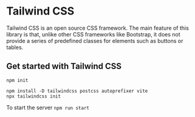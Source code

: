 # Tailwind CSS

Tailwind CSS is an open source CSS framework. The main feature of this library is that, unlike other CSS frameworks like Bootstrap, it does not provide a series of predefined classes for elements such as buttons or tables.

## Get started with Tailwind CSS

```
npm init
```

```
npm install -D tailwindcss postcss autoprefixer vite
npx tailwindcss init
```

To start the server `npm run start`
